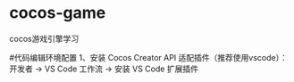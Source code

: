 # cocos-game
cocos游戏引擎学习

#代码编辑环境配置
1、安装 Cocos Creator API 适配插件（推荐使用vscode）：开发者 -> VS Code 工作流 -> 安装 VS Code 扩展插件
